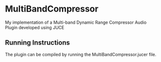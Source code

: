 # MultiBandCompressor
My implementation of a Multi-band Dynamic Range Compressor Audio Plugin developed using JUCE

## Running Instructions
The plugin can be compiled by running the MultiBandCompressor.jucer file. 

